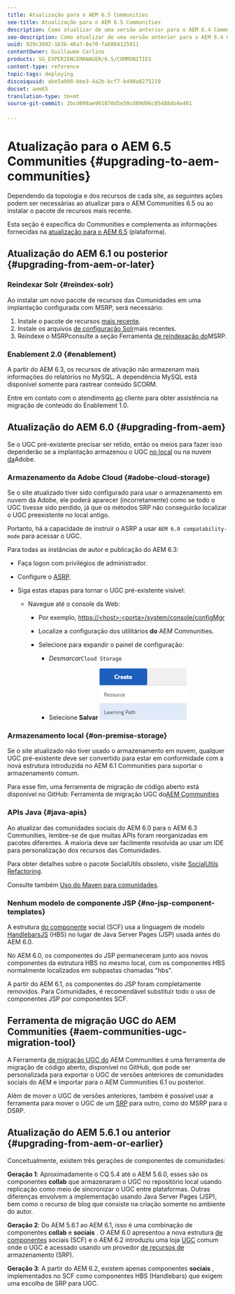 ```yaml
---
title: Atualização para o AEM 6.5 Communities
seo-title: Atualização para o AEM 6.5 Communities
description: Como atualizar de uma versão anterior para o AEM 6.4 Communities
seo-description: Como atualizar de uma versão anterior para o AEM 6.4 Communities
uuid: 929c3892-1b3b-46a7-8e70-fa6864125911
contentOwner: Guillaume Carlino
products: SG_EXPERIENCEMANAGER/6.5/COMMUNITIES
content-type: reference
topic-tags: deploying
discoiquuid: abe5a998-bbe3-4a2b-bcf7-b490a8275219
docset: aem65
translation-type: tm+mt
source-git-commit: 2bcd098ae901070d5e50cd89d06c854884b4e461

---
```



# Atualização para o AEM 6.5 Communities {#upgrading-to-aem-communities}

Dependendo da topologia e dos recursos de cada site, as seguintes ações podem ser necessárias ao atualizar para o AEM Communities 6.5 ou ao instalar o pacote de recursos mais recente.

Esta seção é específica do Communities e complementa as informações fornecidas na [atualização para o AEM 6.5](/help/sites-deploying/upgrade.md) (plataforma).

## Atualização do AEM 6.1 ou posterior {#upgrading-from-aem-or-later}

### Reindexar Solr {#reindex-solr}

Ao instalar um novo pacote de recursos das Comunidades em uma implantação configurada com MSRP, será necessário:

1. Instale o pacote de recursos [mais recente](/help/communities/deploy-communities.md#latestfeaturepack).
1. Instale os arquivos [de configuração Solr](/help/communities/msrp.md#upgrading)mais recentes.
1. Reindexe o MSRPconsulte a seção Ferramenta [de reindexação do](/help/communities/msrp.md#msrp-reindex-tool)MSRP.

### Enablement 2.0 {#enablement}

A partir do AEM 6.3, os recursos de ativação não armazenam mais informações do relatórios no MySQL. A dependência MySQL está disponível somente para rastrear conteúdo SCORM.

Entre em contato com o atendimento [ao](https://helpx.adobe.com/br/marketing-cloud/contact-support.html) cliente para obter assistência na migração de conteúdo do Enablement 1.0.

## Atualização do AEM 6.0 {#upgrading-from-aem}

Se o UGC pré-existente precisar ser retido, então os meios para fazer isso dependerão se a implantação armazenou o UGC [no local](#on-premise-storage) ou na nuvem [da](#adobe-cloud-storage)Adobe.

### Armazenamento da Adobe Cloud {#adobe-cloud-storage}

Se o site atualizado tiver sido configurado para usar o armazenamento em nuvem da Adobe, ele poderá aparecer (incorretamente) como se todo o UGC tivesse sido perdido, já que os métodos SRP não conseguirão localizar o UGC preexistente no local antigo.

Portanto, há a capacidade de instruir o ASRP a usar `AEM 6.0 compatability-mode` para acessar o UGC.

Para todas as instâncias de autor e publicação do AEM 6.3:

* Faça logon com privilégios de administrador.
* Configure o [ASRP](/help/communities/asrp.md).
* Siga estas etapas para tornar o UGC pré-existente visível:

   * Navegue até o console da Web:

      * Por exemplo, [https://&lt;host>:&lt;porta>/system/console/configMgr](https://localhost:4502/system/console/configMgr)

      * Localize a configuração dos utilitários **do** AEM Communities.
      * Selecione para expandir o painel de configuração:

         * *Desmarcar*`Cloud Storage`

         * Selecione **Salvar**
      ![chlimage_1-176](assets/chlimage_1-176.png)


### Armazenamento local {#on-premise-storage}

Se o site atualizado não tiver usado o armazenamento em nuvem, qualquer UGC pré-existente deve ser convertido para estar em conformidade com a nova estrutura introduzida no AEM 6.1 Communities para suportar o armazenamento comum.

Para esse fim, uma ferramenta de migração de código aberto está disponível no GitHub:
Ferramenta de migração UGC do[AEM Communities](https://github.com/Adobe-Marketing-Cloud/communities-ugc-migration)

### APIs Java {#java-apis}

Ao atualizar das comunidades sociais do AEM 6.0 para o AEM 6.3 Communities, lembre-se de que muitas APIs foram reorganizadas em pacotes diferentes. A maioria deve ser facilmente resolvida ao usar um IDE para personalização dos recursos das Comunidades.

Para obter detalhes sobre o pacote SocialUtils obsoleto, visite [SocialUtils Refactoring](/help/communities/socialutils.md).

Consulte também [Uso do Maven para comunidades](/help/communities/maven.md).

### Nenhum modelo de componente JSP {#no-jsp-component-templates}

A estrutura [do componente](/help/communities/scf.md) social (SCF) usa a linguagem de modelo [HandlebarsJS](https://www.handlebarsjs.com/) (HBS) no lugar de Java Server Pages (JSP) usada antes do AEM 6.0.

No AEM 6.0, os componentes do JSP permaneceram junto aos novos componentes da estrutura HBS no mesmo local, com os componentes HBS normalmente localizados em subpastas chamadas &quot;hbs&quot;.

A partir do AEM 6.1, os componentes do JSP foram completamente removidos. Para Comunidades, é recomendável substituir todo o uso de componentes JSP por componentes SCF.

## Ferramenta de migração UGC do AEM Communities {#aem-communities-ugc-migration-tool}

A Ferramenta [de migração UGC do](https://github.com/Adobe-Marketing-Cloud/communities-ugc-migration) AEM Communities é uma ferramenta de migração de código aberto, disponível no GitHub, que pode ser personalizada para exportar o UGC de versões anteriores de comunidades sociais do AEM e importar para o AEM Communities 6.1 ou posterior.

Além de mover o UGC de versões anteriores, também é possível usar a ferramenta para mover o UGC de um [SRP](/help/communities/working-with-srp.md) para outro, como do MSRP para o DSRP.

## Atualização do AEM 5.6.1 ou anterior {#upgrading-from-aem-or-earlier}

Conceitualmente, existem três gerações de componentes de comunidades:

**Geração 1**: Aproximadamente o CQ 5.4 até o AEM 5.6.0, esses são os componentes **collab** que armazenaram o UGC no repositório local usando replicação como meio de sincronizar o UGC entre plataformas. Outras diferenças envolvem a implementação usando Java Server Pages (JSP), bem como o recurso de blog que consiste na criação somente no ambiente do autor.

**Geração 2**: Do AEM 5.6.1 ao AEM 6.1, isso é uma combinação de componentes **collab** e **sociais** . O AEM 6.0 apresentou a nova estrutura [de componentes](/help/communities/scf.md) sociais (SCF) e o AEM 6.2 introduziu uma loja [UGC](/help/communities/working-with-srp.md) comum onde o UGC é acessado usando um provedor [de recursos de](/help/communities/srp.md) armazenamento (SRP).

**Geração 3**: A partir do AEM 6.2, existem apenas componentes **sociais** , implementados no SCF como componentes HBS (Handlebars) que exigem uma escolha de SRP para UGC.
